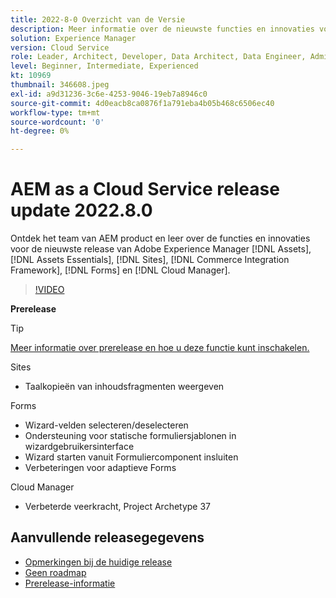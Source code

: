 ```yaml
---
title: 2022-8-0 Overzicht van de Versie
description: Meer informatie over de nieuwste functies en innovaties voor de release 2022-7-0 voor Adobe Experience Manager [!DNL Assets Essentials], [!DNL Sites], [!DNL Screens], [!DNL Forms] en [!DNL Cloud Foundation].
solution: Experience Manager
version: Cloud Service
role: Leader, Architect, Developer, Data Architect, Data Engineer, Admin, User
level: Beginner, Intermediate, Experienced
kt: 10969
thumbnail: 346608.jpeg
exl-id: a9d31236-3c6e-4253-9046-19eb7a8946c0
source-git-commit: 4d0eacb8ca0876f1a791eba4b05b468c6506ec40
workflow-type: tm+mt
source-wordcount: '0'
ht-degree: 0%

---
```


# AEM as a Cloud Service release update 2022.8.0

Ontdek het team van AEM product en leer over de functies en innovaties voor de nieuwste release van Adobe Experience Manager [!DNL Assets], [!DNL Assets Essentials], [!DNL Sites], [!DNL Commerce Integration Framework], [!DNL Forms] en [!DNL Cloud Manager].

>[!VIDEO](https://video.tv.adobe.com/v/346608/?quality=12&learn=on)

**Prerelease**

>[!TIP]
>
>[Meer informatie over prerelease en hoe u deze functie kunt inschakelen.](https://experienceleague.adobe.com/docs/experience-manager-cloud-service/content/release-notes/prerelease.html)

Sites

* Taalkopieën van inhoudsfragmenten weergeven

Forms

* Wizard-velden selecteren/deselecteren
* Ondersteuning voor statische formuliersjablonen in wizardgebruikersinterface
* Wizard starten vanuit Formuliercomponent insluiten
* Verbeteringen voor adaptieve Forms

Cloud Manager

* Verbeterde veerkracht, Project Archetype 37

<!--- Have questions about the release?  Discuss the release in [Experience League Communities](https://adobe.ly/3paYDAo) --->

## Aanvullende releasegegevens

* [Opmerkingen bij de huidige release](https://experienceleague.adobe.com/docs/experience-manager-cloud-service/content/release-notes/home.html)
* [Geen roadmap](https://experienceleague.adobe.com/docs/experience-manager-release-information/aem-release-updates/update-releases-roadmap.html)
* [Prerelease-informatie](https://experienceleague.adobe.com/docs/experience-manager-cloud-service/content/release-notes/prerelease.html)
